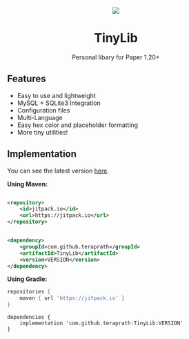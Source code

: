 <!--suppress HtmlDeprecatedAttribute -->
<div align="center">

[![](https://jitpack.io/v/teraprath/TinyLib.svg)](https://jitpack.io/#teraprath/TinyLib)
<div>
    <h1>TinyLib</h1>
    <p>Personal libary for Paper 1.20+<p>
</div>
</div>

## Features

- Easy to use and lightweight
- MySQL + SQLite3 Integration
- Configuration files
- Multi-Language
- Easy hex color and placeholder formatting
- More tiny utilities!

## Implementation

You can see the latest version [here](https://github.com/teraprath/TinyLib/releases/latest).

**Using Maven:**

````xml

<repository>
    <id>jitpack.io</id>
    <url>https://jitpack.io</url>
</repository>
````

````xml

<dependency>
    <groupId>com.github.teraprath</groupId>
    <artifactId>TinyLib</artifactId>
    <version>VERSION</version>
</dependency>
````

**Using Gradle:**
````groovy
repositories {
    maven { url 'https://jitpack.io' }
}
````
````
dependencies {
    implementation 'com.github.teraprath:TinyLib:VERSION'
}
````
